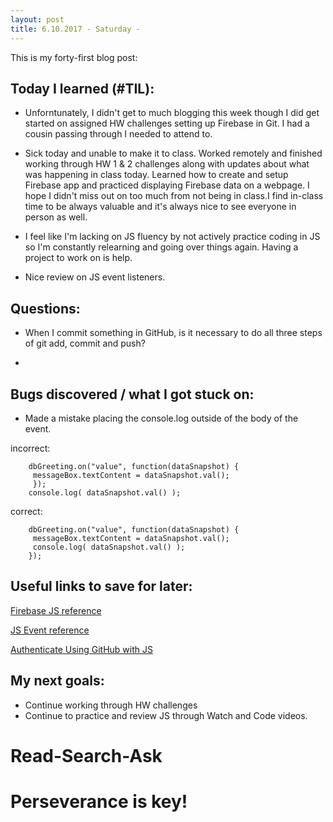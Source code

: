 ```yaml
---
layout: post
title: 6.10.2017 - Saturday - 
---
```


This is my forty-first blog post: 

## Today I learned (#TIL):   

- Unforntunately, I didn't get to much blogging this week though I did get started on assigned HW challenges setting up Firebase in Git.  I had a cousin passing through I needed to attend to.  

- Sick today and unable to make it to class.  Worked remotely and finished working through HW 1 & 2 challenges along with updates about what was happening in class today. Learned how to create and setup Firebase app and practiced displaying Firebase data on a webpage.  I hope I didn't miss out on too much from not being in class.I find in-class time to be always valuable and it's always nice to see everyone in person as well.  

- I feel like I'm lacking on JS fluency by not actively practice coding in JS so I'm constantly relearning and going over things again. Having a project to work on is help.  

- Nice review on JS event listeners.


## Questions:

- When I commit something in GitHub, is it necessary to do all three steps of git add, commit and push?

-

## Bugs discovered / what I got stuck on:

- Made a mistake placing the console.log outside of the body of the event.

incorrect:

```
	dbGreeting.on("value", function(dataSnapshot) {
   	 messageBox.textContent = dataSnapshot.val();
   	 });
	console.log( dataSnapshot.val() );
```

correct:

```
	dbGreeting.on("value", function(dataSnapshot) {
   	 messageBox.textContent = dataSnapshot.val();
   	 console.log( dataSnapshot.val() );
	});
```


## Useful links to save for later:

[Firebase JS reference](https://firebase.google.com/docs/reference/js/)

[JS Event reference](https://developer.mozilla.org/en-US/docs/Web/Events)

[Authenticate Using GitHub with JS](https://firebase.google.com/docs/auth/web/github-auth)


## My next goals:

- Continue working through HW challenges
- Continue to practice and review JS through Watch and Code videos.


# Read-Search-Ask

# Perseverance is key!







